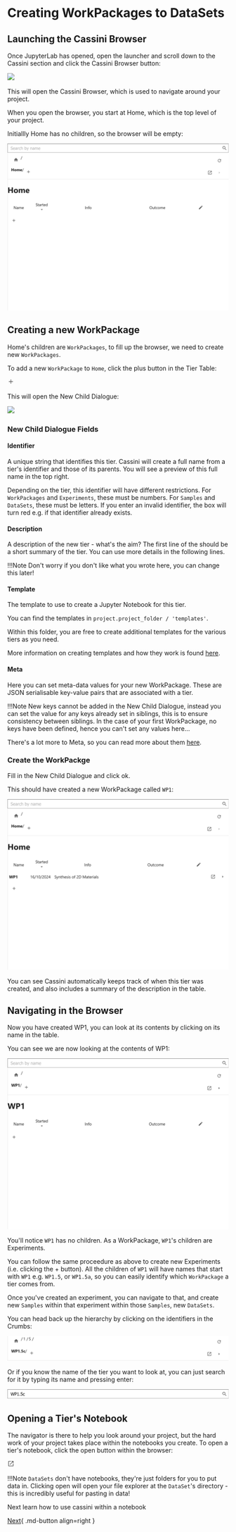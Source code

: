 # Creating WorkPackages to DataSets

## Launching the Cassini Browser

Once JupyterLab has opened, open the launcher and scroll down to the Cassini section and click the Cassini Browser button:

<img src="/static/cassini-launcher.png" width="100px"/>

This will open the Cassini Browser, which is used to navigate around your project.

When you open the browser, you start at Home, which is the top level of your project.

Initiallly Home has no children, so the browser will be empty:

![Cassini Browser](../static/browser-panel.png)

## Creating a new WorkPackage

Home's children are `WorkPackages`, to fill up the browser, we need to create new `WorkPackages`.

To add a new `WorkPackage` to `Home`, click the plus button in the Tier Table:

<svg xmlns="http://www.w3.org/2000/svg" width="16" viewBox="0 0 24 24" data-icon="ui-components:add" class=""><g xmlns="http://www.w3.org/2000/svg" class="jp-icon3" fill="#616161"><path d="M19 13h-6v6h-2v-6H5v-2h6V5h2v6h6v2z"></path></g></svg>

This will open the New Child Dialogue:

<img src="/static/new-child-dialogue.png" width="300px"/>

### New Child Dialogue Fields

#### Identifier

A unique string that identifies this tier. Cassini will create a full name from a tier's identifier and those of its parents. You will see a preview of this full name in the top right.

Depending on the tier, this identifier will have different restrictions. For `WorkPackages` and `Experiments`, these must be numbers. For `Samples` and `DataSets`, these must be letters. If you enter an invalid identifier, the box will turn red e.g. if that identifier already exists.

#### Description

A description of the new tier - what's the aim? The first line of the should be a short summary of the tier. You can use more details in the following lines.

!!!Note
    Don't worry if you don't like what you wrote here, you can change this later!

#### Template

The template to use to create a Jupyter Notebook for this tier.

You can find the templates in `project.project_folder / 'templates'`.

Within this folder, you are free to create additional templates for the various tiers as you need.

More information on creating templates and how they work is found [here](templating.md).

#### Meta

Here you can set meta-data values for your new WorkPackage. These are JSON serialisable key-value pairs that are associated with a tier.

!!!Note
    New keys cannot be added in the New Child Dialogue, instead you can set the value for any keys already set in siblings, this is to ensure consistency between siblings. In the case of your first WorkPackage, no keys have been defined, hence you can't set any values here...

There's a lot more to Meta, so you can read more about them [here](./meta.md).

### Create the WorkPackge

Fill in the New Child Dialogue and click ok.

This should have created a new WorkPackage called `WP1`:

![browser-with-WP1](../static/browser-with-WP1.png)

You can see Cassini automatically keeps track of when this tier was created, and also includes a summary of the description in the table.

## Navigating in the Browser

Now you have created WP1, you can look at its contents by clicking on its name in the table.

You can see we are now looking at the contents of WP1:

![WP1 content](../static/WP1-content.png)

You'll notice `WP1` has no children. As a WorkPackage, `WP1`'s children are Experiments.

You can follow the same proceedure as above to create new Experiments (i.e. clicking the + button). All the children of `WP1` will have names that start with `WP1` e.g. `WP1.5`, or `WP1.5a`, so you can easily identify which `WorkPackage` a tier comes from.

Once you've created an experiment, you can navigate to that, and create new `Samples` within that experiment within those `Samples`, new `DataSets`.

You can head back up the hierarchy by clicking on the identifiers in the Crumbs:

![Cassini Crumbs](../static/cassini-crumbs.png)

Or if you know the name of the tier you want to look at, you can just search for it by typing its name and pressing enter:

![searchng](../static/searching.png)

## Opening a Tier's Notebook

The navigator is there to help you look around your project, but the hard work of your project takes place within the notebooks you create. To open a tier's notebook, click the open button within the browser:

<svg xmlns="http://www.w3.org/2000/svg" width="16" viewBox="0 0 24 24" data-icon="ui-components:launcher" class=""><path xmlns="http://www.w3.org/2000/svg" class="jp-icon3 jp-icon-selectable" fill="#616161" d="M19 19H5V5h7V3H5a2 2 0 00-2 2v14a2 2 0 002 2h14c1.1 0 2-.9 2-2v-7h-2v7zM14 3v2h3.59l-9.83 9.83 1.41 1.41L19 6.41V10h2V3h-7z"></path></svg>

!!!Note
    `DataSets` don't have notebooks, they're just folders for you to put data in. Clicking open will open your file explorer at the `DataSet`'s directory - this is incredibly useful for pasting in data!

Next learn how to use cassini within a notebook

[Next](within-the-notebook.md){ .md-button align=right }